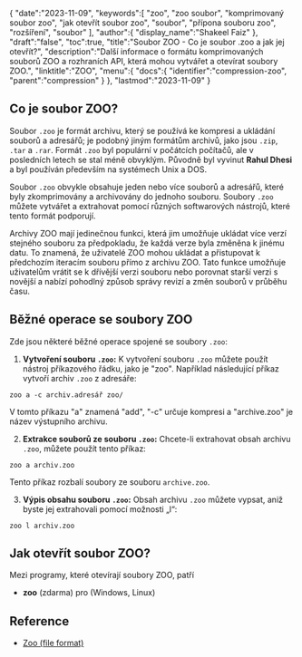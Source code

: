 {
"date":"2023-11-09",
   "keywords":[
"zoo",
"zoo soubor",
"komprimovaný soubor zoo",
"jak otevřít soubor zoo",
"soubor",
"přípona souboru zoo",
"rozšíření",
"soubor"
],
   "author":{
"display_name":"Shakeel Faiz"
},
"draft":"false",
"toc":true,
"title":"Soubor ZOO - Co je soubor .zoo a jak jej otevřít?",
   "description":"Další informace o formátu komprimovaných souborů ZOO a rozhraních API, která mohou vytvářet a otevírat soubory ZOO.",
   "linktitle":"ZOO",
   "menu":{
      "docs":{
         "identifier":"compression-zoo",
         "parent":"compression"
}
},
"lastmod":"2023-11-09"
}

## Co je soubor ZOO?

Soubor `.zoo` je formát archivu, který se používá ke kompresi a ukládání souborů a adresářů; je podobný jiným formátům archivů, jako jsou `.zip`, `.tar` a `.rar`. Formát `.zoo` byl populární v počátcích počítačů, ale v posledních letech se stal méně obvyklým. Původně byl vyvinut **Rahul Dhesi** a byl používán především na systémech Unix a DOS.

Soubor `.zoo` obvykle obsahuje jeden nebo více souborů a adresářů, které byly zkomprimovány a archivovány do jednoho souboru. Soubory `.zoo` můžete vytvářet a extrahovat pomocí různých softwarových nástrojů, které tento formát podporují.

Archivy ZOO mají jedinečnou funkci, která jim umožňuje ukládat více verzí stejného souboru za předpokladu, že každá verze byla změněna k jinému datu. To znamená, že uživatelé ZOO mohou ukládat a přistupovat k předchozím iteracím souboru přímo z archivu ZOO. Tato funkce umožňuje uživatelům vrátit se k dřívější verzi souboru nebo porovnat starší verzi s novější a nabízí pohodlný způsob správy revizí a změn souborů v průběhu času.

## Běžné operace se soubory ZOO

Zde jsou některé běžné operace spojené se soubory `.zoo`:

1. **Vytvoření souboru `.zoo`:** K vytvoření souboru `.zoo` můžete použít nástroj příkazového řádku, jako je "zoo". Například následující příkaz vytvoří archiv `.zoo` z adresáře:
    








`zoo a -c archiv.adresář zoo/`
    








V tomto příkazu "a" znamená "add", "-c" určuje kompresi a "archive.zoo" je název výstupního archivu.
    








2. **Extrakce souborů ze souboru `.zoo`:** Chcete-li extrahovat obsah archivu `.zoo`, můžete použít tento příkaz:
    








`zoo a archiv.zoo`
    








Tento příkaz rozbalí soubory ze souboru `archive.zoo`.
    








3. **Výpis obsahu souboru `.zoo`:** Obsah archivu `.zoo` můžete vypsat, aniž byste jej extrahovali pomocí možnosti „l“:
    








    








`zoo l archiv.zoo`

## Jak otevřít soubor ZOO?

Mezi programy, které otevírají soubory ZOO, patří

- **zoo** (zdarma) pro (Windows, Linux)

## Reference
* [Zoo (file format)](https://en.wikipedia.org/wiki/Zoo_(file_format))
